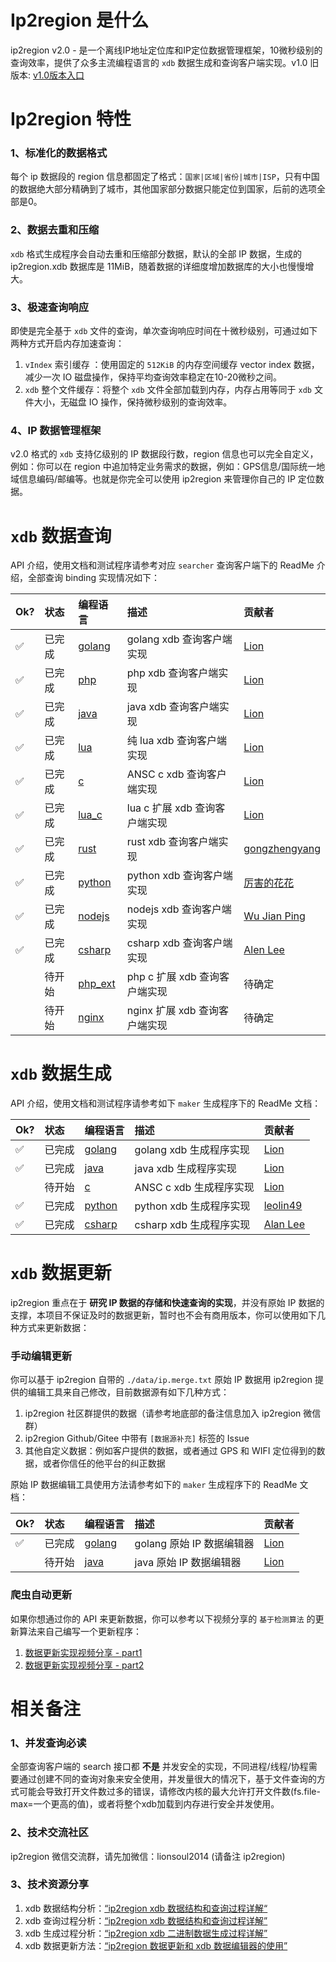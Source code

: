 # Ip2region 是什么

ip2region v2.0 - 是一个离线IP地址定位库和IP定位数据管理框架，10微秒级别的查询效率，提供了众多主流编程语言的 `xdb` 数据生成和查询客户端实现。v1.0 旧版本: [v1.0版本入口](v1.0)



# Ip2region 特性

### 1、标准化的数据格式

每个 ip 数据段的 region 信息都固定了格式：`国家|区域|省份|城市|ISP`，只有中国的数据绝大部分精确到了城市，其他国家部分数据只能定位到国家，后前的选项全部是0。


### 2、数据去重和压缩

`xdb` 格式生成程序会自动去重和压缩部分数据，默认的全部 IP 数据，生成的 ip2region.xdb 数据库是 11MiB，随着数据的详细度增加数据库的大小也慢慢增大。

### 3、极速查询响应

即使是完全基于 `xdb` 文件的查询，单次查询响应时间在十微秒级别，可通过如下两种方式开启内存加速查询：

1. `vIndex` 索引缓存 ：使用固定的 `512KiB` 的内存空间缓存 vector index 数据，减少一次 IO 磁盘操作，保持平均查询效率稳定在10-20微秒之间。
2. `xdb` 整个文件缓存：将整个 `xdb` 文件全部加载到内存，内存占用等同于 `xdb` 文件大小，无磁盘 IO 操作，保持微秒级别的查询效率。

### 4、IP 数据管理框架

v2.0 格式的 `xdb` 支持亿级别的 IP 数据段行数，region 信息也可以完全自定义，例如：你可以在 region 中追加特定业务需求的数据，例如：GPS信息/国际统一地域信息编码/邮编等。也就是你完全可以使用 ip2region 来管理你自己的 IP 定位数据。



# `xdb` 数据查询

API 介绍，使用文档和测试程序请参考对应 `searcher` 查询客户端下的 ReadMe 介绍，全部查询 binding 实现情况如下：

| Ok?                 | 状态 | 编程语言 | 描述                    | 贡献者                 |
|:-------------------|:-----| :--- |:----------------------|:--------------------|
| :white_check_mark: | 已完成  | [golang](binding/golang) | golang xdb 查询客户端实现    | [Lion](https://github.com/lionsoul2014) |
| :white_check_mark: | 已完成  | [php](binding/php) | php xdb 查询客户端实现       | [Lion](https://github.com/lionsoul2014) |
| :white_check_mark: | 已完成  | [java](binding/java) | java xdb 查询客户端实现      | [Lion](https://github.com/lionsoul2014) |
| :white_check_mark: | 已完成  | [lua](binding/lua) | 纯 lua xdb 查询客户端实现     | [Lion](https://github.com/lionsoul2014) |
| :white_check_mark: | 已完成  | [c](binding/c) | ANSC c xdb 查询客户端实现    | [Lion](https://github.com/lionsoul2014) |
| :white_check_mark: | 已完成  | [lua_c](binding/lua_c) | lua c 扩展 xdb 查询客户端实现  | [Lion](https://github.com/lionsoul2014) |
| :white_check_mark: | 已完成  | [rust](binding/rust) | rust xdb 查询客户端实现      | [gongzhengyang](https://github.com/gongzhengyang) |
| :white_check_mark: | 已完成  | [python](binding/python) | python xdb 查询客户端实现    | [厉害的花花](https://github.com/luckydog6132) |
| :white_check_mark: | 已完成  | [nodejs](binding/nodejs) | nodejs xdb 查询客户端实现    | [Wu Jian Ping](https://github.com/wujjpp) |
| :white_check_mark: | 已完成  | [csharp](binding/csharp) | csharp xdb 查询客户端实现   | [Alen Lee](https://github.com/malus2077) |
| &nbsp;&nbsp;&nbsp; | 待开始  | [php_ext](binding/php7_ext) | php c 扩展 xdb 查询客户端实现 | 待确定 |
| &nbsp;&nbsp;&nbsp; | 待开始  | [nginx](binding/nginx) | nginx 扩展 xdb 查询客户端实现  | 待确定 |



# `xdb` 数据生成

API 介绍，使用文档和测试程序请参考如下 `maker` 生成程序下的 ReadMe 文档：

| Ok?                | 状态 | 编程语言 | 描述 | 贡献者 |
|:-------------------|:-----| :--- | :--- | :--- |
| :white_check_mark: | 已完成  | [golang](maker/golang) | golang xdb 生成程序实现 | [Lion](https://github.com/lionsoul2014) |
| :white_check_mark: | 已完成  | [java](maker/java) | java xdb 生成程序实现 | [Lion](https://github.com/lionsoul2014) |
| &nbsp;&nbsp;&nbsp; | 待开始  | [c](maker/c) | ANSC c xdb 生成程序实现 | [Lion](https://github.com/lionsoul2014) |
| :white_check_mark: | 已完成  | [python](maker/python) | python xdb 生成程序实现 | [leolin49](https://github.com/leolin49) |
| :white_check_mark: | 已完成  | [csharp](maker/csharp) | csharp xdb 生成程序实现 | [Alan Lee](https://github.com/malus2077) |


# `xdb` 数据更新

ip2region 重点在于 <b>研究 IP 数据的存储和快速查询的实现</b>，并没有原始 IP 数据的支撑，本项目不保证及时的数据更新，暂时也不会有商用版本，你可以使用如下几种方式来更新数据：

### 手动编辑更新
你可以基于 ip2region 自带的 `./data/ip.merge.txt` 原始 IP 数据用 ip2region 提供的编辑工具来自己修改，目前数据源有如下几种方式：
1. ip2region 社区群提供的数据（请参考地底部的备注信息加入 ip2region 微信群）
2. ip2region Github/Gitee 中带有 `[数据源补充]` 标签的 Issue
3. 其他自定义数据：例如客户提供的数据，或者通过 GPS 和 WIFI 定位得到的数据，或者你信任的他平台的纠正数据

原始 IP 数据编辑工具使用方法请参考如下的 `maker` 生成程序下的 ReadMe 文档：

| Ok?                | 状态  | 编程语言 | 描述                 | 贡献者 |
|:-------------------|:----| :--- |:-------------------| :--- |
| :white_check_mark: | 已完成 | [golang](maker/golang#xdb-数据编辑) | golang 原始 IP 数据编辑器 | [Lion](https://github.com/lionsoul2014) |
| &nbsp;&nbsp;&nbsp; | 待开始 | [java](maker/java#xdb-数据编辑) | java 原始 IP 数据编辑器   | [Lion](https://github.com/lionsoul2014) |


### 爬虫自动更新
如果你想通过你的 API 来更新数据，你可以参考以下视频分享的 `基于检测算法` 的更新算法来自己编写一个更新程序：
1. [数据更新实现视频分享 - part1](https://www.bilibili.com/video/BV1934y1E7Q5/)
2. [数据更新实现视频分享 - part2](https://www.bilibili.com/video/BV1pF411j7Aw/)


# 相关备注

### 1、并发查询必读
全部查询客户端的 search 接口都 <b>不是</b> 并发安全的实现，不同进程/线程/协程需要通过创建不同的查询对象来安全使用，并发量很大的情况下，基于文件查询的方式可能会导致打开文件数过多的错误，请修改内核的最大允许打开文件数(fs.file-max=一个更高的值)，或者将整个xdb加载到内存进行安全并发使用。

### 2、技术交流社区
ip2region 微信交流群，请先加微信：lionsoul2014 (请备注 ip2region)

### 3、技术资源分享
1. xdb 数据结构分析：[“ip2region xdb 数据结构和查询过程详解“](https://mp.weixin.qq.com/s/ndjzu0BgaeBmDOCw5aqHUg)
2. xdb 查询过程分析：[“ip2region xdb 数据结构和查询过程详解”](https://mp.weixin.qq.com/s/ndjzu0BgaeBmDOCw5aqHUg)
3. xdb 生成过程分析：[“ip2region xdb 二进制数据生成过程详解”](https://mp.weixin.qq.com/s/HEAc7WKzAjH5oTwgxojPUg)
4. xdb 数据更新方法：[“ip2region 数据更新和 xdb 数据编辑器的使用”](https://mp.weixin.qq.com/s/cZH5qIn4E5rQFy6N32RCzA)
